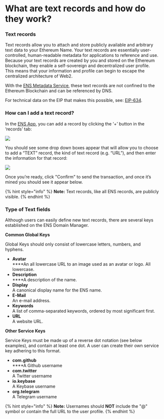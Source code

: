 # What are text records and how do they work?

### Text records

Text records allow you to attach and store publicly available and arbitrary text data to your Ethereum Name. Your text records are essentially user-controlled, human-readable metadata for applications to reference and use. Because your text records are created by you and stored on the Ethereum blockchain, they enable a self-sovereign and decentralized user profile. This means that your information and profile can begin to escape the centralized architecture of Web2.

With the [ENS Metadata Service](https://metadata.ens.domains/docs), these text records are not confined to the Ethereum Blockchain and can be referenced by DNS.

For technical data on the EIP that makes this possible, see: [EIP-634](https://eips.ethereum.org/EIPS/eip-634).

### How can I add a text record?

In the [ENS App](https://app.ens.domains), you can add a record by clicking the ‘+’ button in the ‘records’ tab:

![](../../.gitbook/assets/how\_do\_text\_records\_work\_1.png)

You should see some drop down boxes appear that will allow you to choose to add a “TEXT” record, the kind of text record (e.g. “URL”), and then enter the information for that record:

![](../../.gitbook/assets/how\_do\_text\_records\_work\_2.png)

Once you’re ready, click "Confirm" to send the transaction, and once it’s mined you should see it appear below.

{% hint style="info" %}
**Note:** Text records, like all ENS records, are publicly visible.
{% endhint %}

### Type of Text fields

Although users can easily define new text records, there are several keys established on the ENS Domain Manager.

**Common Global Keys**

Global Keys should only consist of lowercase letters, numbers, and hyphens.

* **Avatar**\
  ****An all lowercase URL to an image used as an avatar or logo. All lowercase.
* **Description**\
  ****A description of the name.
* **Display**\
  A canonical display name for the ENS name.
* **E-Mail**\
  An e-mail address.
* **Keywords**\
  A list of comma-separated keywords, ordered by most significant first.
* **URL**\
  A website URL.

**Other Service Keys**

Service Keys must be made up of a reverse dot notation (see below examples), and contain at least one dot. A user can create their own service key adhering to this format.

* **com.github**\
  ****A Github username
* **com.twitter**\
  A Twitter username
* **io.keybase**\
  A Keybase username
* **org.telegram**\
  A Telegram username

{% hint style="info" %}
**Note:** Usernames should **NOT** include the "@" symbol or contain the full URL to the user profile.
{% endhint %}
